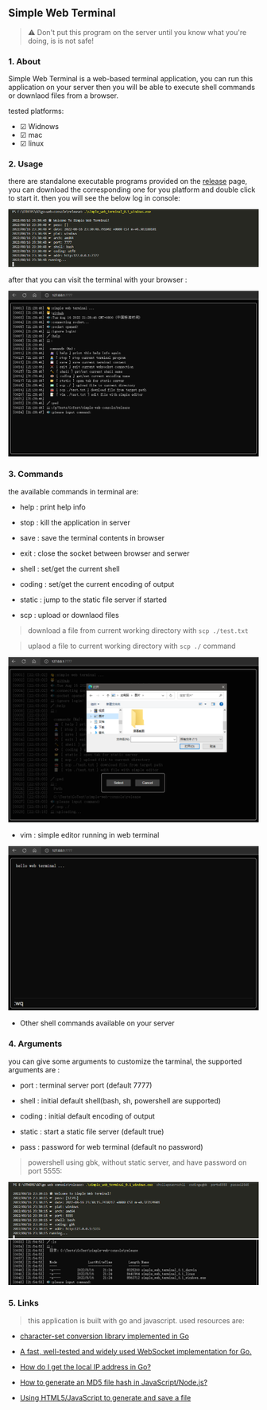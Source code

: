 ## Simple Web Terminal

> ⚠️ Don't put this program on the server until you know what you're doing, is is not safe!

### 1. About

Simple Web Terminal is a web-based terminal application, you can run this application on your server then you will be able to execute shell commands or downlaod files from a browser.

tested platforms:

* ☑ Widnows
* ☑ mac
* ☑ linux

### 2. Usage

there are standalone executable programs provided on the [release](https://github.com/kompasim/simple-web-terminal/releases/) page, you can download the corresponding one for you platform and double click to start it. then you will see the below log in console:

![console](others/console.png)

after that you can visit the terminal with your browser :

![terminal](others/tarminal.png)

### 3. Commands

the available commands in terminal are:

* help : print help info

* stop : kill the application in server

* save : save the terminal contents in browser

* exit : close the socket between browser and serwer

* shell : set/get the current shell

* coding : set/get the current encoding of output

* static : jump to the static file server if started

* scp : upload or downlaod files

> download a file from current working directory with `scp ./test.txt`

> uplaod a file to current working directory with `scp ./` command

![upload](others/upload.png)

* vim : simple editor running in web terminal

![editor](others/editor.png)

* Other shell commands available on your server

### 4. Arguments

you can give some arguments to customize the tarminal, the supported arguments are :

* port : terminal server port (default 7777)

* shell : initial default shell(bash, sh, powershell are supported)

* coding : initial default encoding of output

* static : start a static file server (default true)

* pass : password for web terminal (default no password)

> powershell using gbk, without static server, and have password on port 5555:

![powershell](others/console_powershell.png)
![powershell](others/terminal_powershell.png)

### 5. Links

> this application is built with go and javascript. used resources are:

* [character-set conversion library implemented in Go](https://github.com/axgle/mahonia)

* [A fast, well-tested and widely used WebSocket implementation for Go.](https://github.com/gorilla/websocket)

* [How do I get the local IP address in Go?](https://stackoverflow.com/questions/23558425/how-do-i-get-the-local-ip-address-in-go)

* [How to generate an MD5 file hash in JavaScript/Node.js?](https://stackoverflow.com/questions/14733374/how-to-generate-an-md5-file-hash-in-javascript-node-js)

* [Using HTML5/JavaScript to generate and save a file](https://stackoverflow.com/questions/2897619/using-html5-javascript-to-generate-and-save-a-file)